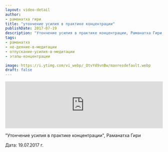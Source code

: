 ```yaml
---
layout: video-detail
author:
- раманатха гири
title: "утончение усилия в практике концентрации"
publishDate: 2017-07-19
description: "Утончение усилия в практике концентрации, Раманатха Гири  Дата  19.07.2017 г."
tags: 
- раманатха
- не-деяние-в-медитации
- отпускание-усилия-в-медитации
- этапы-концентрации

image: https://i.ytimg.com/vi_webp/_OtvYd9vnBw/maxresdefault.webp
draft: false
---
```


<iframe width="100%" src="https://www.youtube.com/embed/_OtvYd9vnBw" frameborder="0" allowfullscreen=""></iframe> 

 "Утончение усилия в практике концентрации", Раманатха Гири

 Дата: 19.07.2017 г.

  

 